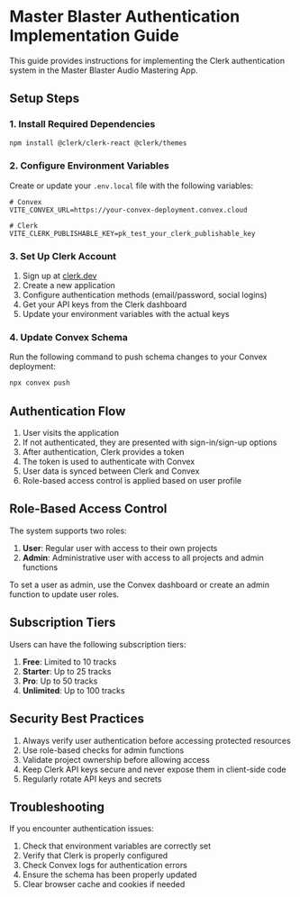 # Master Blaster Authentication Implementation Guide

This guide provides instructions for implementing the Clerk authentication system in the Master Blaster Audio Mastering App.

## Setup Steps

### 1. Install Required Dependencies

```bash
npm install @clerk/clerk-react @clerk/themes
```

### 2. Configure Environment Variables

Create or update your `.env.local` file with the following variables:

```
# Convex
VITE_CONVEX_URL=https://your-convex-deployment.convex.cloud

# Clerk
VITE_CLERK_PUBLISHABLE_KEY=pk_test_your_clerk_publishable_key
```

### 3. Set Up Clerk Account

1. Sign up at [clerk.dev](https://clerk.dev)
2. Create a new application
3. Configure authentication methods (email/password, social logins)
4. Get your API keys from the Clerk dashboard
5. Update your environment variables with the actual keys

### 4. Update Convex Schema

Run the following command to push schema changes to your Convex deployment:

```bash
npx convex push
```

## Authentication Flow

1. User visits the application
2. If not authenticated, they are presented with sign-in/sign-up options
3. After authentication, Clerk provides a token
4. The token is used to authenticate with Convex
5. User data is synced between Clerk and Convex
6. Role-based access control is applied based on user profile

## Role-Based Access Control

The system supports two roles:

1. **User**: Regular user with access to their own projects
2. **Admin**: Administrative user with access to all projects and admin functions

To set a user as admin, use the Convex dashboard or create an admin function to update user roles.

## Subscription Tiers

Users can have the following subscription tiers:

1. **Free**: Limited to 10 tracks
2. **Starter**: Up to 25 tracks
3. **Pro**: Up to 50 tracks
4. **Unlimited**: Up to 100 tracks

## Security Best Practices

1. Always verify user authentication before accessing protected resources
2. Use role-based checks for admin functions
3. Validate project ownership before allowing access
4. Keep Clerk API keys secure and never expose them in client-side code
5. Regularly rotate API keys and secrets

## Troubleshooting

If you encounter authentication issues:

1. Check that environment variables are correctly set
2. Verify that Clerk is properly configured
3. Check Convex logs for authentication errors
4. Ensure the schema has been properly updated
5. Clear browser cache and cookies if needed